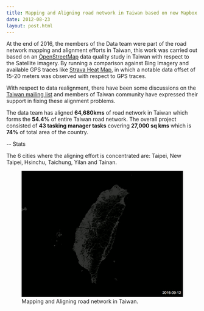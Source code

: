 ```yaml
---
title: Mapping and Aligning road network in Taiwan based on new Mapbox imagery and Strava
date: 2012-08-23
layout: post.html
---
```


At the end of 2016, the members of the Data team were part of the road network mapping and alignment efforts in Taiwan, this work was carried out based on an [OpenStreetMap](https://www.openstreetmap.org/) data quality study in Taiwan with respect to the Satellite imagery. By running a comparison against Bing Imagery and available GPS traces like [Strava Heat Map](http://wiki.openstreetmap.org/wiki/Strava), in which a notable data offset of 15-20 meters was observed with respect to GPS traces.

With respect to data realignment, there have been some discussions on the [Taiwan mailing list](https://lists.openstreetmap.org/pipermail/talk-tw/2016-September/001313.html) and members of Taiwan community have expressed their support in fixing these alignment problems.

The data team has aligned <b>64,680kms</b> of road network in Taiwan which forms the <b>54.4%</b> of entire Taiwan road network. The overall project consisted of <b>43 tasking manager tasks</b> covering <b>27,000 sq kms</b> which is <b>74%</b> of total area of the country.

-- Stats

The 6 cities where the aligning effort is concentrated are: Taipei, New Taipei, Hsinchu, Taichung, Yilan and Tainan.

<figure class="align-center">
  <img src="/assets/images/mapping_2.gif"/>
    <figcaption>Mapping and Aligning road network in Taiwan.</figcaption>
</figure>
